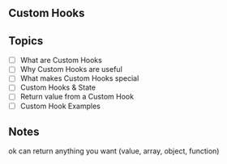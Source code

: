 ## Custom Hooks

## Topics
- [ ] What are Custom Hooks
- [ ] Why Custom Hooks are useful
- [ ] What makes Custom Hooks special
- [ ] Custom Hooks & State
- [ ] Return value from a Custom Hook
- [ ] Custom Hook Examples

## Notes
ok can return anything you want (value, array, object, function)



 